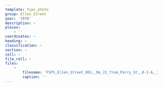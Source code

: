 ```yaml
---
template: fsps_photo
group: Ellen_Street
year: '1978'
description: ~
places:
    - ''
coordinates: ~
heading: ~
classification: ~
section: ~
cell: ~
film_roll: ~
files:
    -
        filename: 'FSPS_Ellen_Street_001,_No_21_from_Parry_St,_8-1-A,_1978.png'
        caption: ''
---
```

